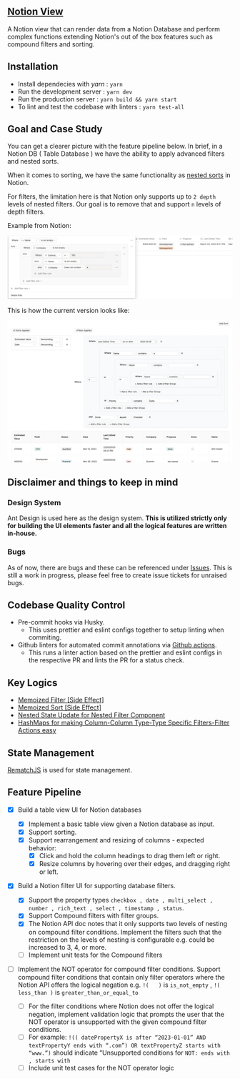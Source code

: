 ## [Notion View](https://notion-crm-view.vercel.app/)

A Notion view that can render data from a Notion Database and perform complex functions extending Notion's out of the box features such as compound filters and sorting.

## Installation

- Install dependecies with _yarn_ : `yarn`
- Run the development server : `yarn dev`
- Run the production server : `yarn build && yarn start`
- To lint and test the codebase with linters : `yarn test-all`

## Goal and Case Study

You can get a clearer picture with the feature pipeline below. In brief, in a Notion DB ( Table Database ) we have the ability to apply advanced filters and nested sorts.

When it comes to sorting, we have the same functionality as [nested sorts](https://developers.notion.com/reference/post-database-query-sort) in Notion.

For filters, the limitation here is that Notion only supports up to `2 depth` levels of nested filters. Our goal is to remove that and support `n` levels of depth filters.

Example from Notion:

<img src='./public/github-assets/notion-filter.png' alt='notion-filter-view' />

This is how the current version looks like:

<img src='./public/github-assets/extended-notion-filter.png' alt='extended-notion-filter-view' />

## Disclaimer and things to keep in mind

### Design System

Ant Design is used here as the design system. **This is utilized strictly only for building the UI elements faster and all the logical features are written in-house.**

### Bugs

As of now, there are bugs and these can be referenced under [Issues](https://github.com/Gurubalan-GIT/notion-crm/issues). This is still a work in progress, please feel free to create issue tickets for unraised bugs.

## Codebase Quality Control
- Pre-commit hooks via Husky.
  - This uses prettier and eslint configs together to setup linting when commiting.
- Github linters for automated commit annotations via [Github actions](https://github.com/Gurubalan-GIT/netbook-social/blob/main/.github/workflows/linter.yml).
  - This runs a linter action based on the prettier and eslint configs in the respective PR and lints the PR for a status check.
  

## Key Logics 

- [Memoized Filter [Side Effect]](./common/utils/helpers/memoizers.ts)
- [Memoized Sort [Side Effect]](./common/utils/helpers/memoizers.ts)
- [Nested State Update for Nested Filter Component](./common/utils/helpers/filters.ts)
- [HashMaps for making Column-Column Type-Type Specific Filters-Filter Actions easy](./common/utils/helpers/hashmaps.ts)

## State Management 

[RematchJS](https://rematchjs.org/) is used for state management.

## Feature Pipeline

- [x] Build a table view UI for Notion databases

  - [x] Implement a basic table view given a Notion database as input.
  - [x] Support sorting.
  - [x] Support rearrangement and resizing of columns - expected behavior:
    - [x] Click and hold the column headings to drag them left or right.
    - [x] Resize columns by hovering over their edges, and dragging right or left.

- [x] Build a Notion filter UI for supporting database filters.

  - [x] Support the property types `checkbox , date , multi_select , number , rich_text ,
select , timestamp , status`.
  - [x] Support Compound filters with filter groups.
  - [x] The Notion API doc notes that it only supports two levels of nesting on compound filter conditions. Implement the filters such that the restriction on the levels of nesting is configurable e.g. could be increased to 3, 4, or more.
  - [ ] Implement unit tests for the Compound filters

- [ ] Implement the NOT operator for compound filter conditions. Support compound filter conditions that contain only filter operators where the Notion API offers the logical negation e.g. `!(   )` is `is_not_empty` , `!( less_than )` is `greater_than_or_equal_to`
  - [ ] For the filter conditions where Notion does not offer the logical negation, implement validation logic that prompts the user that the NOT operator is unsupported with the given compound filter conditions.
  - [ ] For example: `!(( datePropertyX is after “2023-01-01” AND textPropertyY ends with “.com”) OR textPropertyZ starts with “www.”)` should indicate “Unsupported conditions for `NOT: ends with , starts with`
  - [ ] Include unit test cases for the NOT operator logic
